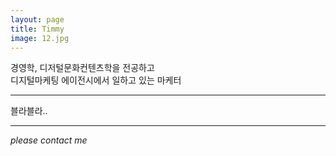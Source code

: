 ```yaml
---
layout: page
title: Timmy
image: 12.jpg
---
```

경영학, 디저털문화컨텐츠학을 전공하고<br>
디지털마케팅 에이전시에서 일하고 있는 마케터<br>

***

블라블라..

***

*please contact me*
